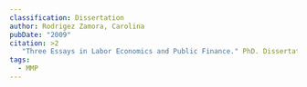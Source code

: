 ```yaml
---
classification: Dissertation
author: Rodrigez Zamora, Carolina
pubDate: "2009"
citation: >2
   "Three Essays in Labor Economics and Public Finance." PhD. Dissertation, Economics Department, The University of Texas at Austin.
tags:
  - MMP
---
```

